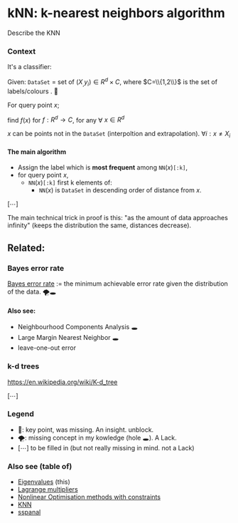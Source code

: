 # kNN: k-nearest neighbors algorithm
Describe the KNN

### Context
It's a classifier:

Given: `DataSet` = set of $(X_, y_i) \in R^d\times C$,
where $C=\\{1,2\\}$ is the set of labels/colours . 🔑

For query point $x$;

find $f(x)$ for $f: R^d\rightarrow C$, for any ∀ $x\in R^d$

$x$ can be points not in the `DataSet` (interpoltion and extrapolation). $∀ i: x\neq X_i$

<!-- #### Minor: -->


#### The main algorithm
* Assign the label which is **most frequent** among `NN`$(x)$`[:k]`,
* for query point $x$,
   * `NN`$(x)$`[:k]` first k elements of: <!--is the k training samples nearest to that query point.-->
      * `NN`$(x)$ is `DataSet` in descending order of distance from $x$. <!--: dist(X_`NN[1]`,x) $\le$ dist(X_`NN[2]`, x) $\le$ ...-->

[⋯]


The main technical trick in proof is this: "as the amount of data approaches infinity" (keeps the distribution the same, distances decrease).



## Related:

###  Bayes error rate
[Bayes error rate](https://en.wikipedia.org/wiki/Bayes_error_rate) := the minimum achievable error rate given the distribution of the data. 🌪🕳

#### Also see:
* Neighbourhood Components Analysis 🕳
* Large Margin Nearest Neighbor 🕳
*  leave-one-out error

### k-d trees
https://en.wikipedia.org/wiki/K-d_tree

[⋯]

### Legend
* 🔑: key point, was missing. An insight. unblock.
* 🌪: missing concept in my kowledge (hole 🕳). A Lack.
* [⋯] to be filled in (but not really missing in mind. not a Lack)

### Also see (table of)
* [Eigenvalues](eigenvalues.md) (this)
* [Lagrange multipliers](./lagrange-multipliers.md)
* [Nonlinear Optimisation methods with constraints](./nlo.md)
* [KNN](./knn.md)
* [sspanal](https://github.com/sohale/sspanel/blob/master/m1/links-panel.md)
